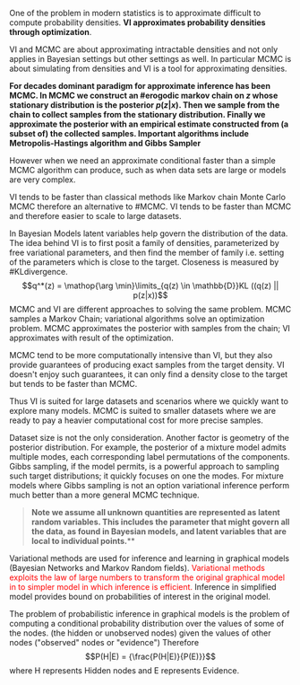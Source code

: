 One of the problem in modern statistics is to approximate difficult to compute probability densities. **VI approximates probability densities through optimization**.

VI and MCMC are about approximating intractable densities and not only applies in Bayesian settings but other settings as well. In particular MCMC is about simulating from densities and VI is a tool for approximating densities.

**For decades dominant paradigm for approximate inference has been MCMC. In MCMC we construct an #erogodic markov chain on $z$ whose stationary distribution is the posterior $p(z|x)$. Then we sample from the chain to collect samples from the stationary distribution. Finally we approximate the posterior with an empirical estimate constructed from (a subset of) the collected samples. Important algorithms include Metropolis-Hastings algorithm and Gibbs Sampler**

However when we need an approximate conditional faster than a simple MCMC algorithm can produce, such as when data sets are large or models are very complex.

VI tends to be faster than classical methods like Markov chain Monte Carlo MCMC therefore an alternative to #MCMC. VI tends to be faster than MCMC and therefore easier to scale to large datasets.

In Bayesian Models latent variables help govern the distribution of the data. The idea behind VI is to first posit a family of densities, parameterized by free variational parameters, and then find the member of family i.e. setting of the parameters which is close to the target. Closeness is measured by #KLdivergence. $$q^*(z) = \mathop{\arg \min}\limits_{q(z) \in \mathbb{D}}KL ((q(z) || p(z|x))$$
MCMC and VI are different approaches to solving the same problem. MCMC samples a Markov Chain; variational algorithms solve an optimization problem. MCMC approximates the posterior with samples from the chain; VI approximates with result of the optimization.

MCMC tend to be more computationally intensive than VI, but they also provide guarantees of producing exact samples from the target density. VI doesn't enjoy such guarantees, it can only find a density close to the target but tends to be faster than MCMC.

Thus VI is suited for large datasets and scenarios where we quickly want to explore many models. MCMC is suited to smaller datasets where we are ready to pay a heavier computational cost for more precise samples.

Dataset size is not the only consideration. Another factor is geometry of the posterior distribution.
For example, the posterior of a mixture model admits multiple modes, each corresponding label permutations of the components. Gibbs sampling, if the model permits, is a powerful approach to sampling such target distributions; it quickly focuses on one the modes. For mixture models where Gibbs sampling is not an option variational inference perform much better than a more general MCMC technique.

> **Note we assume all unknown quantities are represented as latent random variables. This includes the parameter that might govern all the data, as found in Bayesian models, and latent variables that are local to individual points.****


Variational methods are used for inference and learning in graphical models (Bayesian Networks and Markov Random fields). <font style="color:red">Variational methods exploits the law of large numbers to transform the original graphical model in to simpler model in which inference is efficient. </font> Inference in simplified model provides bound on probabilities of interest in the original model.

The problem of probabilistic inference in graphical models is the problem of computing a conditional probability distribution over the values of some of the nodes. (the hidden or unobserved nodes) given the values of other nodes ("observed" nodes or "evidence")
Therefore $$P(H|E) = {\frac{P(H|E)}{P(E)}}$$
where H represents Hidden nodes and E represents Evidence.

